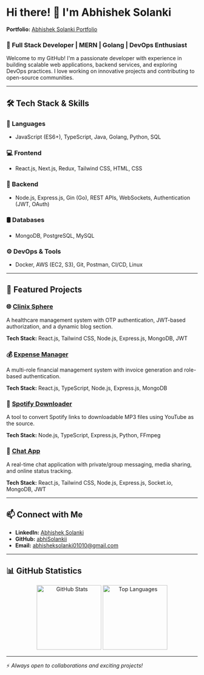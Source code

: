 # Hi there! 👋 I'm Abhishek Solanki

**Portfolio:** [Abhishek Solanki Portfolio](https://www.abhishek.ltd/)

### 🚀 Full Stack Developer | MERN | Golang | DevOps Enthusiast

Welcome to my GitHub! I'm a passionate developer with experience in building scalable web applications, backend services, and exploring DevOps practices. I love working on innovative projects and contributing to open-source communities.

---

## 🛠 Tech Stack & Skills

### 🚀 Languages
- JavaScript (ES6+), TypeScript, Java, Golang, Python, SQL

### 💻 Frontend
- React.js, Next.js, Redux, Tailwind CSS, HTML, CSS

### 🔧 Backend
- Node.js, Express.js, Gin (Go), REST APIs, WebSockets, Authentication (JWT, OAuth)

### 🛢 Databases
- MongoDB, PostgreSQL, MySQL

### ⚙️ DevOps & Tools
- Docker, AWS (EC2, S3), Git, Postman, CI/CD, Linux

---

## 📌 Featured Projects

### 🌐 [Clinix Sphere](https://www.clinixsphere.in)
A healthcare management system with OTP authentication, JWT-based authorization, and a dynamic blog section.

**Tech Stack:** React.js, Tailwind CSS, Node.js, Express.js, MongoDB, JWT

### 💰 [Expense Manager](https://youtu.be/Z1MB3-6-Qio?feature=shared)
A multi-role financial management system with invoice generation and role-based authentication.

**Tech Stack:** React.js, TypeScript, Node.js, Express.js, MongoDB

### 🎵 [Spotify Downloader](https://youtu.be/eNhs1wUA4TQ?feature=shared)
A tool to convert Spotify links to downloadable MP3 files using YouTube as the source.

**Tech Stack:** Node.js, TypeScript, Express.js, Python, FFmpeg

### 💬 [Chat App](https://github.com/abhiSolankii/ChatApp)
A real-time chat application with private/group messaging, media sharing, and online status tracking.

**Tech Stack:** React.js, Tailwind CSS, Node.js, Express.js, Socket.io, MongoDB, JWT

---

## 📫 Connect with Me
- **LinkedIn:** [Abhishek Solanki](https://linkedin.com/in/abhishek-solanki)
- **GitHub:** [abhiSolankii](https://github.com/abhiSolankii)
- **Email:** abhisheksolanki01010@gmail.com

---

## 📊 GitHub Statistics  

<p align="center">
  <img src="https://github-readme-stats.vercel.app/api?username=abhiSolankii&show_icons=true&count_private=true&hide=stars&include_all_commits=true&theme=default&hide_border=true" alt="GitHub Stats" height="170px"/>
  <img src="https://github-readme-stats.vercel.app/api/top-langs/?username=sshikharr&layout=compact&theme=default&hide_border=true" alt="Top Languages" height="170px"/>
</p>

---

⚡ *Always open to collaborations and exciting projects!*
